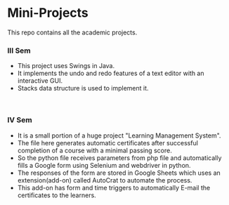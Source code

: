 # Mini-Projects

This repo contains all the academic projects.
<br />
### III Sem
- This project uses Swings in Java.
- It implements the undo and redo features of a text editor with an interactive GUI.
- Stacks data structure is used to implement it.
<br />

### IV Sem
- It is a small portion of a huge project "Learning Management System".
- The file here generates automatic certificates after successful completion of a course with a minimal passing score.
- So the python file receives parameters from php file and automatically fills a Google form using Selenium and webdriver in python.
- The responses of the form are stored in Google Sheets which uses an extension(add-on) called AutoCrat to automate the process.
- This add-on has form and time triggers to automatically E-mail the certificates to the learners.
